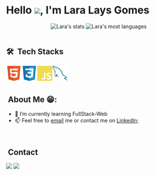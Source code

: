 <h1 align="left">Hello <img src="https://raw.githubusercontent.com/kaueMarques/kaueMarques/master/hi.gif" height="30px">, I'm Lara Lays Gomes</h1>

<!-- 
## ⚙️ &nbsp;GitHub Analytics -->
<section align="center">
<img src="https://github-readme-stats.vercel.app/api?username=LalaGomes&show_icons=true&theme=midnight-purple" alt="Lara's stats" width="400"/>
<img src="https://github-readme-stats.vercel.app/api/top-langs/?username=LalaGomes&layout=compact&theme=midnight-purple" alt="Lara's most languages" width="400"/>
</section>
<section style="display: inline_block">
<br>

## 🛠 &nbsp;Tech Stacks
  
  <img align="left" alt="HTML"  height ="42px" src="https://raw.githubusercontent.com/devicons/devicon/master/icons/html5/html5-original.svg">
  <img align="left" alt="CSS" height ="42px" src="https://raw.githubusercontent.com/devicons/devicon/master/icons/css3/css3-original.svg">
  <img align="left" alt="Js" height ="42px" src="https://raw.githubusercontent.com/devicons/devicon/master/icons/javascript/javascript-plain.svg">
  <img align="left" alt="Ana-C"  height ="42px" src="https://raw.githubusercontent.com/devicons/devicon/master/icons/mysql/mysql-plain.svg"/>
  <br>
  <br>
  <br>

## &nbsp;About Me 😁:
  
- 📖 I’m currently learning FullStack-Web 
- 📫 Feel free to <a href="http://www.linkedin.com/in/lara-lays-gomes">email</a> me or contact me on <a href="http://www.linkedin.com/in/lara-lays-gomes">LinkedIn</a>;

<br>
  
## &nbsp;Contact

 <a href = "mailto:lara.lays.bh6@gmail.com"><img src="https://img.shields.io/badge/Gmail-D14836?style=for-the-badge&logo=gmail&logoColor=white" target="_blank"></a>
   <a href="http://www.linkedin.com/in/lara-lays-gomes" target="_blank"><img src="https://img.shields.io/badge/-LinkedIn-%230077B5?style=for-the-badge&logo=linkedin&logoColor=white" target="_blank"></a> 
  
<!--   
  ![Snake animation](https://github.com/LalaGomes/LalaGomes/blob/output/github-contribution-grid-snake.svg)
</section> -->
